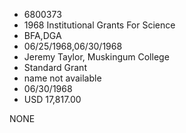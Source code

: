 * 6800373
* 1968 Institutional Grants For Science
* BFA,DGA
* 06/25/1968,06/30/1968
* Jeremy Taylor, Muskingum College
* Standard Grant
*   name not available
* 06/30/1968
* USD 17,817.00

NONE